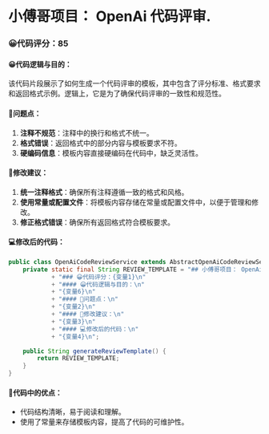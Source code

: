 # 小傅哥项目： OpenAi 代码评审.
### 😀代码评分：85
#### 😀代码逻辑与目的：
该代码片段展示了如何生成一个代码评审的模板，其中包含了评分标准、格式要求和返回格式示例。逻辑上，它是为了确保代码评审的一致性和规范性。
#### 🤔问题点：
1. **注释不规范**：注释中的换行和格式不统一。
2. **格式错误**：返回格式中的部分内容与模板要求不符。
3. **硬编码信息**：模板内容直接硬编码在代码中，缺乏灵活性。
#### 🎯修改建议：
1. **统一注释格式**：确保所有注释遵循一致的格式和风格。
2. **使用常量或配置文件**：将模板内容存储在常量或配置文件中，以便于管理和修改。
3. **修正格式错误**：确保所有返回格式符合模板要求。
#### 💻修改后的代码：
```java
public class OpenAiCodeReviewService extends AbstractOpenAiCodeReviewService {
    private static final String REVIEW_TEMPLATE = "## 小傅哥项目： OpenAi 代码评审.\n"
            + "### 😀代码评分：{变量1}\n"
            + "#### 😀代码逻辑与目的：\n"
            + "{变量6}\n"
            + "#### 🤔问题点：\n"
            + "{变量2}\n"
            + "#### 🎯修改建议：\n"
            + "{变量3}\n"
            + "#### 💻修改后的代码：\n"
            + "{变量4}\n";

    public String generateReviewTemplate() {
        return REVIEW_TEMPLATE;
    }
}
```
#### 🌟代码中的优点：
- 代码结构清晰，易于阅读和理解。
- 使用了常量来存储模板内容，提高了代码的可维护性。